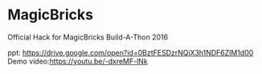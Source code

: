 # MagicBricks
Official Hack for MagicBricks Build-A-Thon 2016

ppt: https://drive.google.com/open?id=0BztFESDzrNQjX3h1NDF6ZlM1d00
Demo video:https://youtu.be/-dxreMF-lNk
